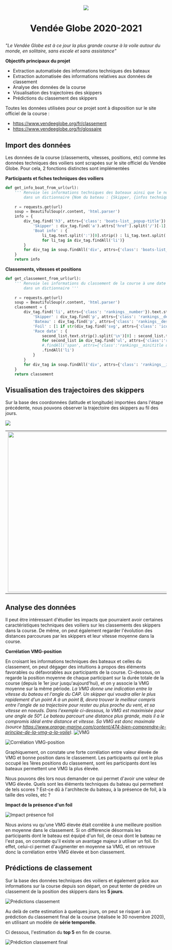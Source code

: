 <p align="center">
  <img src="/img/logo_vendee_globe_2020.png" />
</p>


# <p align="center"> Vendée Globe 2020-2021 </p>

_"Le Vendée Globe est à ce jour la plus grande course à la voile autour du monde, en solitaire, sans escale et sans assistance"_

__Objectifs principaux du projet__
- Extraction automatisée des informations techniques des bateaux
- Extraction automatisée des informations relatives aux données de classement
- Analyse des données de la course
- Visualisation des trajectoires des skippers
- Prédictions du classement des skippers

Toutes les données utilisées pour ce projet sont à disposition sur le site officiel de la course :
* https://www.vendeeglobe.org/fr/classement
* https://www.vendeeglobe.org/fr/glossaire

## Import des données

Les données de la course (classements, vitesses, positions, etc) comme les données techniques des voiliers sont scrapées sur le site officiel du Vendée Globe.
Pour cela, 2 fonctions distinctes sont implémentées

__Participants et fiches techniques des voiliers__

``` python
def get_info_boat_from_url(url):
    ''' Renvoie les informations techniques des bateaux ainsi que le nom des participants 
        dans un dictionnaire {Nom du bateau : {Skipper, {infos techniques}}'''
    
    r = requests.get(url)
    soup = BeautifulSoup(r.content, 'html.parser')
    info = {
        div_tag.find('h3', attrs={'class': 'boats-list__popup-title'}).text : {
            'Skipper' : div_tag.find('a').attrs['href'].split('/')[-1],
            'Boat info' : {
                li_tag.text.split(':')[0].strip() : li_tag.text.split(':')[1].strip()
                for li_tag in div_tag.findAll('li')}
        }
        for div_tag in soup.findAll('div', attrs={'class': 'boats-list__popup-infos'})
    }
    return info
```

__Classements, vitesses et positions__

``` python
def get_classement_from_url(url):
    ''' Renvoie les informations du classement de la course à une date donnée (la page url indique la date)
        dans un dictionnaire '''
    
    r = requests.get(url)
    soup = BeautifulSoup(r.content, 'html.parser')
    classement = {
        div_tag.find('li', attrs={'class': 'rankings__number'}).text.strip() : {
            'Skipper' : div_tag.find('p', attrs={'class': 'rankings__desc'}).text.strip().split('  ')[0],
            'Bateau' : div_tag.find('p', attrs={'class': 'rankings__desc'}).text.strip().split('  ')[-1],
            'Foil' : [1 if str(div_tag.find('svg', attrs={'class': 'icon-valid'})) != 'None' else 0][0],
            'Race data' : {
                second_list.text.strip().split('\n')[0] : second_list.text.strip().split('\n')[1:]
                for second_list in div_tag.find('ul', attrs={'class':'rankings__list m--second l-unlist'})\
                #.findAll('span', attrs={'class':'rankings__minititle desktop-hidden'})
                .findAll('li')
            }
        }
        for div_tag in soup.findAll('div', attrs={'class': 'rankings__item'})
    }
    return classement
```
## Visualisation des trajectoires des skippers

Sur la base des coordonnées (latitude et longitude) importées dans l'étape précédente, nous pouvons observer la trajectoire des skippers au fil des jours.

![](/img/plot_race_30112020.png)

<table><tr>
<td> <img src="/img/plot_orthographic_30112020_2.png" style="width: 500px;"/> </td>
<td> <img src="img/plot_southPole_30112020_2.png" style="width: 500px;"/> </td>
</tr></table>

## Analyse des données

Il peut être intéressant d'étudier les impacts que pourraient avoir certaines caractéristiques techniques des voiliers sur les classements des skippers dans la course. 
De même, on peut également regarder l'évolution des distances parcourues par les skippers et leur vitesse moyenne dans la course.

__Corrélation VMG-position__

En croisant les informations techniques des bateaux et celles du classement, on peut dégager des intuitions à propos des éléments favorables ou défavorables aux participants de la course.
Ci-dessous, on regarde la position moyenne de chaque participant sur la durée totale de la course (depuis le 1er jour jusqu'aujourd'hui), et on y associe la VMG moyenne sur la même période.
_La VMG donne une indication entre la vitesse du bateau et l'angle du CAP. Un skipper qui voudra aller le plus rapidement d'un point A à un point B, devra trouver le meilleur compris entre l'angle de sa trajectoire pour rester au plus proche du vent, et sa vitesse en noeuds. Dans l'exemple ci-dessous, la VMG est maximisée pour une angle de 50°. Le bateau parcourt une distance plus grande, mais il a le compromis idéal entre distance et vitesse. Sa VMG est donc maximale (source https://www.orange-marine.com/content/474-bien-comprendre-le-principe-de-la-vmg-a-la-voile)._
![VMG](/img/VMG.png)

![Corrélation VMG-position](/img/correl_vmg_position2.png)

Graphiquement, on constate une forte corrélation entre valeur élevée de VMG et bonne position dans le classement. Les participants qui ont le plus occupé les 1ères positions du classement, sont les participants dont les bateaux permettent une VMG la plus élevée.

Nous pouvons dès lors nous demander ce qui permet d'avoir une valeur de VMG élevée.
Quels sont les éléments techniques du bateau qui permettent de tels scores ? Est-ce dû à l'architecte du bateau, à la présence de foil, à la taille des voiles, etc ?

__Impact de la présence d'un foil__

![Impact présence foil](/img/impact_foil.png)

Nous avions vu qu'une VMG élevée était corrélée à une meilleure position en moyenne dans le classement. Si on différencie désormais les participants dont le bateau est équipé d'un foil, de ceux dont le bateau ne l'est pas, on constate qu'il existe un avantage majeur à utiliser un foil. En effet, celui-ci permet d'augmenter en moyenne sa VMG, et on retrouve donc la corrélation entre VMG élevée et bon classement.

## Prédictions de classement

Sur la base des données techniques des voiliers et également grâce aux informations sur la course depuis son départ, on peut tenter de prédire un classement de la position des skippers dans les __5 jours__.

![Prédictions classement](/img/classement_preds.png)

Au delà de cette estimation à quelques jours, on peut se risquer à un prédiction du classement final de la course (réalisée le 30 novembre 2020), en utilisant un modèle de __série temporelle__.

Ci dessous, l'estimation du __top 5__ en fin de course.

![Prédiction classement final](/img/classement.png)


